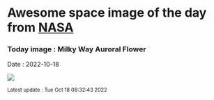 
# Awesome space image of the day from [NASA](https://api.nasa.gov/)

### Today image : Milky Way Auroral Flower
Date : 2022-10-18

![](https://apod.nasa.gov/apod/image/2210/GalaxyFlower_Strand_960.jpg)

<small>Latest update : Tue Oct 18 08:32:43 2022</small>
        